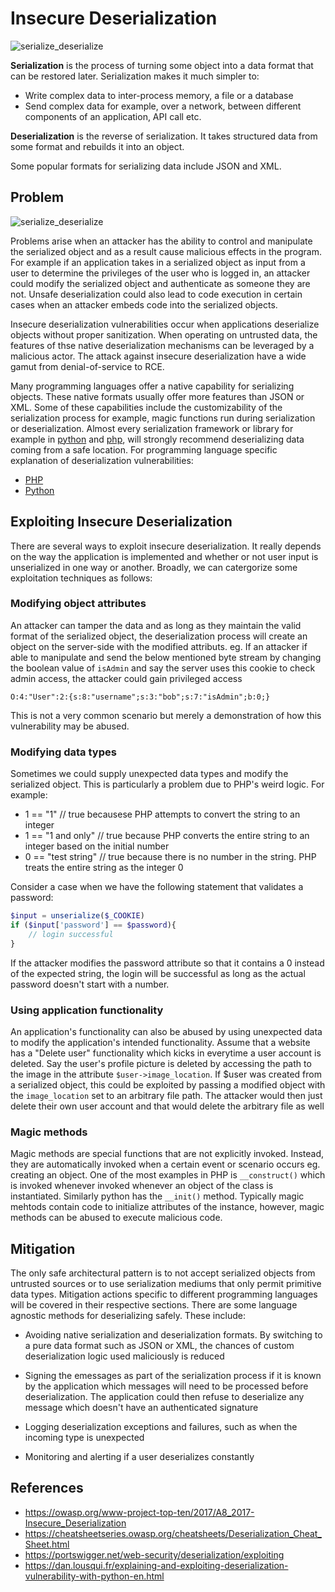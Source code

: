 # Insecure Deserialization

![serialize_deserialize](https://portswigger.net/web-security/images/deserialization-diagram.jpg)

**Serialization** is the process of turning some object into a data format that can be restored later. Serialization makes it much simpler to:

- Write complex data to inter-process memory, a file or a database
- Send complex data for example, over a network, between different components of an application, API call etc.

**Deserialization** is the reverse of serialization. It takes structured data from some format and rebuilds it into an object.

Some popular formats for serializing data include JSON and XML.

## Problem

![serialize_deserialize](https://portswigger.net/web-security/images/deserialization-infographic.jpg)

Problems arise when an attacker has the ability to control and manipulate the serialized object and as a result cause malicious effects in the program. For example if an application takes in a serialized object as input from a user to determine the privileges of the user who is logged in, an attacker could modify the serialized object and authenticate as someone they are not. Unsafe deserialization could also lead to code execution in certain cases when an attacker embeds code into the serialized objects.

Insecure deserialization vulnerabilities occur when applications deserialize objects without proper sanitization. When operating on untrusted data, the features of thse native deserialization mechanisms can be leveraged by a malicious actor. The attack against insecure deserialization have a wide gamut from denial-of-service to RCE.

Many programming languages offer a native capability for serializing objects. These native formats usually offer more features than JSON or XML. Some of these capabilities include the customizability of the serialization process for example, magic functions run during serialization or deserialization. Almost every serialization framework or library for example in [python](https://docs.python.org/3/library/pickle.html) and [php](https://www.php.net/manual/en/function.unserialize.php), will strongly recommend deserializing data coming from a safe location. For programming language specific explanation of deserialization vulnerabilities:

- [PHP](https://github.com/Shezz7/offsec/blob/master/insecure-deserialization/php-deserialization.md)
- [Python](https://github.com/Shezz7/offsec/blob/master/insecure-deserialization/python-deserialization.md)

## Exploiting Insecure Deserialization

There are several ways to exploit insecure deserialization. It really depends on the way the application is implemented and whether or not user input is unserialized in one way or another. Broadly, we can catergorize some exploitation techniques as follows:

### Modifying object attributes

An attacker can tamper the data and as long as they maintain the valid format of the serialized object, the deserialization process will create an object on the server-side with the modified attributs.  eg. If an attacker if able to manipulate and send the below mentioned byte stream by changing the boolean value of ```isAdmin``` and say the server uses this cookie to check admin access, the attacker could gain privileged access

```O:4:"User":2:{s:8:"username";s:3:"bob";s:7:"isAdmin";b:0;}```

This is not a very common scenario but merely a demonstration of how this vulnerability may be abused.

### Modifying data types

Sometimes we could supply unexpected data types and modify the serialized object. This is particularly a problem due to PHP's weird logic. For example:

- 1 == "1"           // true becausese PHP attempts to convert the string to an integer
- 1 == "1 and only"  // true because PHP converts the entire string to an integer based on the initial number
- 0 == "test string" // true because there is no number in the string. PHP treats the entire string as the integer 0

Consider a case when we have the following statement that validates a password:

```php
$input = unserialize($_COOKIE)
if ($input['password'] == $password){
    // login successful
}
```

If the attacker modifies the password attribute so that it contains a 0 instead of the expected string, the login will be successful as long as the actual password doesn't start with a number.

### Using application functionality

An application's functionality can also be abused by using unexpected data to modify the application's intended functionality. Assume that a website has a "Delete user" functionality which kicks in everytime a user account is deleted. Say the user's profile picture is deleted by accessing the path to the image in the attribute ```$user->image_location```. If $user was created from a serialized object, this could be exploited by passing a modified object with the ```image_location``` set to an arbitrary file path. The attacker would then just delete their own user account and that would delete the arbitrary file as well

### Magic methods

Magic methods are special functions that are not explicitly invoked. Instead, they are automatically invoked when a certain event or scenario occurs eg. creating an object. One of the most examples in PHP is ```__construct()``` which is invoked whenever invoked whenever an object of the class is instantiated. Similarly python has the ```__init()``` method. Typically magic mehtods contain code to initialize attributes of the instance, however, magic methods can be abused to execute malicious code.

## Mitigation

The only safe architectural pattern is to not accept serialized objects from untrusted sources or to use serialization mediums that only permit primitive data types. Mitigation actions specific to different programming languages will be covered in their respective sections. There are some language agnostic methods for deserializing safely. These include:

- Avoiding native serialization and deserialization formats. By switching to a pure data format such as JSON or XML, the chances of custom deserialization logic used maliciously is reduced

- Signing the emessages as part of the serialization process if it is known by the application which messages will need to be processed before deserialization. The application could then refuse to deserialize any message which doesn't have an authenticated signature

- Logging deserialization exceptions and failures, such as when the incoming type is unexpected

- Monitoring and alerting if a user deserializes constantly

## References

- <https://owasp.org/www-project-top-ten/2017/A8_2017-Insecure_Deserialization>
- <https://cheatsheetseries.owasp.org/cheatsheets/Deserialization_Cheat_Sheet.html>
- <https://portswigger.net/web-security/deserialization/exploiting>
- <https://dan.lousqui.fr/explaining-and-exploiting-deserialization-vulnerability-with-python-en.html>
